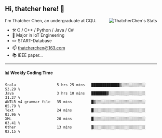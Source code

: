 ## Hi, thatcher here! :wave:

<img align="right" src="https://github-readme-stats.vercel.app/api?username=thatcherchen&title_color=333&text_color=777" alt="ThatcherChen's Stats" >

I'm Thatcher Chen, an undergraduate at CQU.

- :hammer_and_pick:  C / C++ / Python / Java / C# 
- :seedling:  Major in IoT Engineering
- :pencil2: START-Database
- :mailbox: thatcherchen@163.com
- :books: IEEE paper...

---

#### :bar_chart: Weekly Coding Time

<!--START_SECTION:waka-->

```text
Scala                   5 hrs 25 mins   █████████████▒░░░░░░░░░░░   53.29 %
Java                    3 hrs 10 mins   ███████▓░░░░░░░░░░░░░░░░░   31.27 %
ANTLR v4 grammar file   35 mins         █▒░░░░░░░░░░░░░░░░░░░░░░░   05.79 %
Text                    24 mins         █░░░░░░░░░░░░░░░░░░░░░░░░   03.96 %
XML                     20 mins         █░░░░░░░░░░░░░░░░░░░░░░░░   03.41 %
Other                   13 mins         ▓░░░░░░░░░░░░░░░░░░░░░░░░   02.15 %
```

<!--END_SECTION:waka-->
